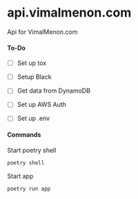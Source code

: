# api.vimalmenon.com
Api for VimalMenon.com

#### To-Do
- [ ] Set up tox
- [ ] Setup Black
- [ ] Get data from DynamoDB
- [ ] Set up AWS Auth
- [ ] Set up .env


#### Commands
Start poetry shell
```sh
poetry shell
```
Start app
```sh
poetry run app
```

